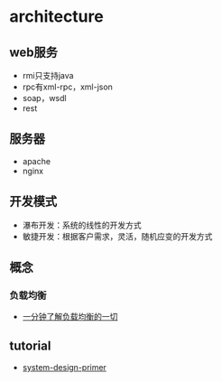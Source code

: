 # architecture

## web服务

- rmi只支持java
- rpc有xml-rpc，xml-json
- soap，wsdl
- rest

## 服务器

- apache
- nginx

## 开发模式

- 瀑布开发：系统的线性的开发方式
- 敏捷开发：根据客户需求，灵活，随机应变的开发方式

## 概念

### 负载均衡

- [一分钟了解负载均衡的一切](http://www.oschina.net/news/77156/load-balance)

## tutorial

- [system-design-primer](https://github.com/donnemartin/system-design-primer)